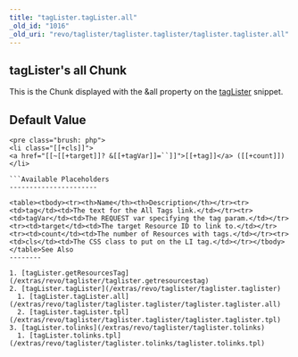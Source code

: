 ```yaml
---
title: "tagLister.tagLister.all"
_old_id: "1016"
_old_uri: "revo/taglister/taglister.taglister/taglister.taglister.all"
---
```


tagLister's all Chunk
---------------------

This is the Chunk displayed with the &all property on the [tagLister](/extras/revo/taglister/taglister.taglister "tagLister.tagLister") snippet.

Default Value
-------------

```
<pre class="brush: php">
<li class="[[+cls]]">
<a href="[[~[[+target]]? &[[+tagVar]]=``]]">[[+tag]]</a> ([[+count]])
</li>

```Available Placeholders
----------------------

<table><tbody><tr><th>Name</th><th>Description</th></tr><tr><td>tag</td><td>The text for the All Tags link.</td></tr><tr><td>tagVar</td><td>The REQUEST var specifying the tag param.</td></tr><tr><td>target</td><td>The target Resource ID to link to.</td></tr><tr><td>count</td><td>The number of Resources with tags.</td></tr><tr><td>cls</td><td>The CSS class to put on the LI tag.</td></tr></tbody></table>See Also
--------

1. [tagLister.getResourcesTag](/extras/revo/taglister/taglister.getresourcestag)
2. [tagLister.tagLister](/extras/revo/taglister/taglister.taglister)
  1. [tagLister.tagLister.all](/extras/revo/taglister/taglister.taglister/taglister.taglister.all)
  2. [tagLister.tagLister.tpl](/extras/revo/taglister/taglister.taglister/taglister.taglister.tpl)
3. [tagLister.tolinks](/extras/revo/taglister/taglister.tolinks)
  1. [tagLister.tolinks.tpl](/extras/revo/taglister/taglister.tolinks/taglister.tolinks.tpl)